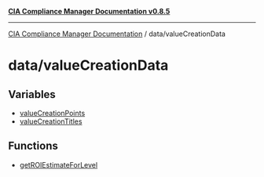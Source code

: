 [**CIA Compliance Manager Documentation v0.8.5**](../../README.md)

***

[CIA Compliance Manager Documentation](../../modules.md) / data/valueCreationData

# data/valueCreationData

## Variables

- [valueCreationPoints](variables/valueCreationPoints.md)
- [valueCreationTitles](variables/valueCreationTitles.md)

## Functions

- [getROIEstimateForLevel](functions/getROIEstimateForLevel.md)
